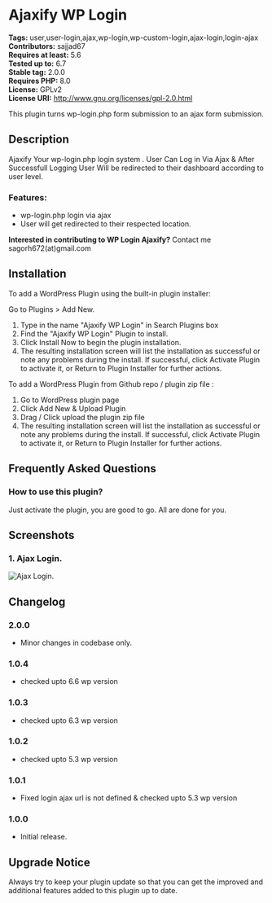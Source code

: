 # Ajaxify WP Login

**Tags:** user,user-login,ajax,wp-login,wp-custom-login,ajax-login,login-ajax \
**Contributors:** sajjad67 \
**Requires at least:** 5.6 \
**Tested up to:** 6.7 \
**Stable tag:** 2.0.0 \
**Requires PHP:** 8.0 \
**License:** GPLv2 \
**License URI:** http://www.gnu.org/licenses/gpl-2.0.html

This plugin turns wp-login.php form submission to an ajax form submission.

## Description

Ajaxify Your wp-login.php login system . User Can Log in Via Ajax & After Successfull Logging User Will be redirected to their dashboard according to user level.

### Features:

- wp-login.php login via ajax
- User will get redirected to their respected location.

**Interested in contributing to WP Login Ajaxify?**
Contact me sagorh672(at)gmail.com

## Installation

To add a WordPress Plugin using the built-in plugin installer:

Go to Plugins > Add New.

1. Type in the name "Ajaxify WP Login" in Search Plugins box
2. Find the "Ajaxify WP Login" Plugin to install.
3. Click Install Now to begin the plugin installation.
4. The resulting installation screen will list the installation as successful or note any problems during the install.
If successful, click Activate Plugin to activate it, or Return to Plugin Installer for further actions.

To add a WordPress Plugin from Github repo / plugin zip file :
1. Go to WordPress plugin page
2. Click Add New & Upload Plugin
3. Drag / Click upload the plugin zip file
4. The resulting installation screen will list the installation as successful or note any problems during the install.
If successful, click Activate Plugin to activate it, or Return to Plugin Installer for further actions.

## Frequently Asked Questions

### How to use this plugin?

Just activate the plugin, you are good to go. All are done for you.

## Screenshots

### 1. Ajax Login.

![Ajax Login.](https://ps.w.org/wp-login-ajaxify/assets/screenshot-1.png)


## Changelog

### 2.0.0
- Minor changes in codebase only.

### 1.0.4

- checked upto 6.6 wp version
### 1.0.3

- checked upto 6.3 wp version
### 1.0.2

- checked upto 5.3 wp version
### 1.0.1

- Fixed login ajax url is not defined & checked upto 5.3 wp version
### 1.0.0

- Initial release.

## Upgrade Notice

Always try to keep your plugin update so that you can get the improved and additional features added to this plugin up to date.
